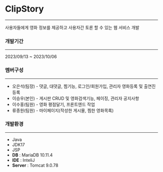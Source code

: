 # ClipStory
-------
사용자들에게 영화 정보를 제공하고 사용자간 토론 할 수 있는 웹 서비스 개발


### 개발기간
-----
2023/09/13 ~ 2023/10/06 


### 멤버구성
------
+ 오은석(팀장) - 댓글, 대댓글, 찜기능, 로그인/회원가입, 관리자 영화등록 및 출연진등록
+ 이승우(본인) - 게시판 CRUD 및 영화검색기능, 페이징, 관리자 공지사항
+ 이수홍(팀원) - 영화 평점달기, 프론트엔드 작업
+ 류종원(팀원) - 마이페이지(작성한 게시물, 찜한 영화목록)


### 개발환경
-----
+ Java
+ JDK17
+ JSP
+ __DB__ : MariaDB 10.11.4
+ __IDE__ : InteliJ
+ __Server__ : Tomcat 9.0.78

